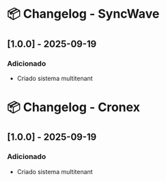 # 📦 Changelog - SyncWave


## [1.0.0] - 2025-09-19
### Adicionado
- Criado sistema multitenant

# 📦 Changelog - Cronex


## [1.0.0] - 2025-09-19
### Adicionado
- Criado sistema multitenant

